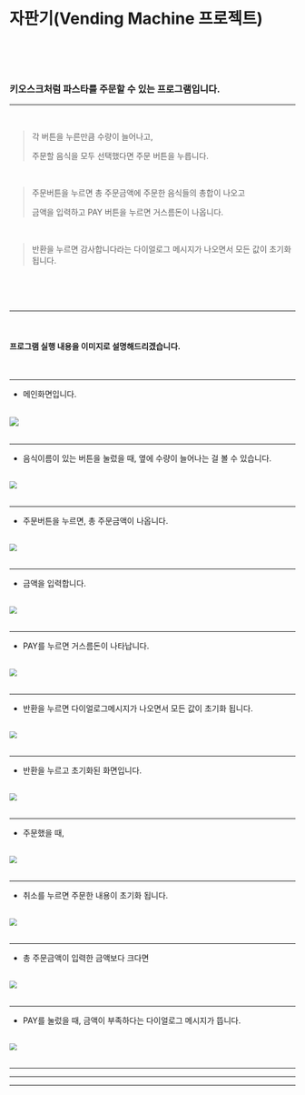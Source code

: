 # 자판기(Vending Machine 프로젝트)

<br>

<br>

<br>

### 키오스크처럼 파스타를 주문할 수 있는 프로그램입니다.

---

<br>

> 각 버튼을 누른만큼 수량이 늘어나고, 
>
> 주문할 음식을 모두 선택했다면 주문 버튼을 누릅니다.

<br>

> 주문버튼을 누르면 총 주문금액에 주문한 음식들의 총합이 나오고
>
> 금액을 입력하고 PAY 버튼을 누르면 거스름돈이 나옵니다.

<br>

> 반환을 누르면 감사합니다라는 다이얼로그 메시지가 나오면서 모든 값이 초기화됩니다.

<br>

<br>

<br>

---

<br>

#### 프로그램 실행 내용을 이미지로 설명해드리겠습니다.

<br>

---

- 메인화면입니다.

<br>

<img src="https://user-images.githubusercontent.com/61584142/80271045-1a54d500-86f8-11ea-9080-f707d83d577f.jpg" />

<br>

<br>

---

- 음식이름이 있는 버튼을 눌렀을 때, 옆에 수량이 늘어나는 걸 볼 수 있습니다.

<br>

<img src="C:\Git\VmPJ\이미지화\K-002.jpg" style="zoom:80%;" />

<br>

<br>

---

- 주문버튼을 누르면, 총 주문금액이 나옵니다.

<br>

<img src="C:\Git\VmPJ\이미지화\K-003.jpg" style="zoom:80%;" />

<br>

<br>

---

- 금액을 입력합니다.

<br>

<img src="C:\Git\VmPJ\이미지화\K-004.jpg" style="zoom:80%;" />

<br>

<br>

---

- PAY를 누르면 거스름돈이 나타납니다.

<br>

<img src="C:\Git\VmPJ\이미지화\K-005.jpg" style="zoom:80%;" />

<br>

<br>

---

- 반환을 누르면 다이얼로그메시지가 나오면서 모든 값이 초기화 됩니다.

<br>

<img src="C:\Git\VmPJ\이미지화\K-006.jpg" style="zoom:80%;" />

<br>

<br>

---

- 반환을 누르고 초기화된 화면입니다.

<br>

<img src="C:\Git\VmPJ\이미지화\K-007.jpg" style="zoom:80%;" />

<br>

<br>

---

- 주문했을 때, 

<br>

<img src="C:\Git\VmPJ\이미지화\K-008.jpg" style="zoom:80%;" />

<br>

<br>

---

- 취소를 누르면 주문한 내용이 초기화 됩니다.

<br>

<img src="C:\Git\VmPJ\이미지화\K-009.jpg" style="zoom:80%;" />

<br>

<br>

---

- 총 주문금액이 입력한 금액보다 크다면

<br>

<img src="C:\Git\VmPJ\이미지화\K-010.jpg" style="zoom:80%;" />

<br>

<br>

---

- PAY를 눌렀을 때, 금액이 부족하다는 다이얼로그 메시지가 뜹니다.

<br>

<img src="C:\Git\VmPJ\이미지화\K-011.jpg" style="zoom:80%;" />

<br>

<br>

---

---

---

